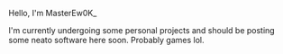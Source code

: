 Hello, I'm MasterEw0K_

I'm currently undergoing some personal projects and should be posting some neato software here soon. Probably games lol. 
